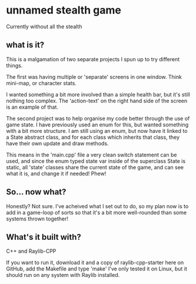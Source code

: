 # unnamed stealth game

Currently without all the stealth

## what is it?

This is a malgamation of two separate projects I spun up to try different things.

The first was having multiple or 'separate' screens in one window. Think mini-map, or character stats.

I wanted something a bit more involved than a simple health bar, but it's still nothing too complex. The 'action-text'
on the right hand side of the screen is an example of that.

The second project was to help organise my code better through the use of game state. I have previously used an enum for this,
but wanted something with a bit more structure. I am still using an enum, but now have it linked to a State abstract class,
and for each class which inherits that class, they have their own update and draw methods.

This means in the 'main.cpp' file a very clean switch statement can be used, and since the enum typed state var inside of the superclass
State is static, all 'state' classes share the current state of the game, and can see what it is, and change it if needed! Phew!

## So... now what?

Honestly? Not sure. I've acheived what I set out to do, so my plan now is to add in a game-loop of sorts so that it's a bit more well-rounded
than some systems thrown together!

## What's it built with?

C++ and Raylib-CPP

If you want to run it, download it and a copy of raylib-cpp-starter here on GitHub, add the Makefile and type 'make' I've only tested it
on Linux, but it should run on any system with Raylib installed.
